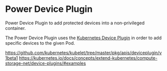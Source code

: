# Power Device Plugin
Power Device Plugin to add protected devices into a non-privileged container.

The Power Device Plugin uses the [Kubernetes Device Plugin](https://kubernetes.io/docs/concepts/extend-kubernetes/compute-storage-net/device-plugins/) in order to add specific devices to the given Pod.

https://github.com/kubernetes/kubelet/tree/master/pkg/apis/deviceplugin/v1beta1
https://kubernetes.io/docs/concepts/extend-kubernetes/compute-storage-net/device-plugins/#examples